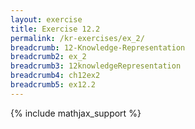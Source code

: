 ```yaml
---
layout: exercise
title: Exercise 12.2
permalink: /kr-exercises/ex_2/
breadcrumb: 12-Knowledge-Representation
breadcrumb2: ex_2
breadcrumb3: 12knowledgeRepresentation
breadcrumb4: ch12ex2
breadcrumb5: ex12.2
---
```


{% include mathjax_support %}

